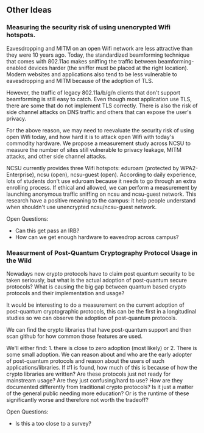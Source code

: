 ## Other Ideas

### Measuring the security risk of using unencrypted Wifi hotspots.

Eavesdropping and MITM on an open Wifi network are less attractive than they were 10 years ago. Today, the standardized beamforming technique that comes with 802.11ac makes sniffing the traffic between beamforming-enabled devices harder (the sniffer must be placed at the right location). Modern websites and applications also tend to be less vulnerable to eavesdropping and MITM because of the adoption of TLS.

However, the traffic of legacy 802.11a/b/g/n clients that don't support beamforming is still easy to catch. Even though most application use TLS, there are some that do not implement TLS correctly. There is also the risk of side channel attacks on DNS traffic and others that can expose the user's privacy.

For the above reason, we may need to reevaluate the security risk of using open Wifi today, and how hard it is to attack open Wifi with today's commodity hardware. We propose a measurement study across NCSU to measure the number of sites still vulnerable to privacy leakage, MITM attacks, and other side channel attacks. 

NCSU currently provides three Wifi hotspots: eduroam (protected by WPA2-Enterprise), ncsu (open), ncsu-guest (open). According to daily experience, lots of students don't use eduroam because it needs to go through an extra enrolling process. If ethical and allowed, we can perform a measurement by launching anonymous traffic sniffing on ncsu and ncsu-guest network. This research have a positive meaning to the campus: it help people understand when shouldn't use unencrypted ncsu/ncsu-guest network.


Open Questions:
- Can this get pass an IRB?
- How can we get enough hardware to eavesdrop across campus? 


### Measurment of Post-Quantum Cryptography Protocol Usage in the Wild

Nowadays new crypto protocols have to claim post quantum security to be taken seriously, but what is the actual adoption of post-quantum secure protocols?
 What is causing the big gap between quantum based crypto protocols and their implementation and usage? 
 
It would be interesting to do a measurement on the current adoption of post-quantum cryptographic protocols, this can be the first in a longitudinal studies so we can observe the adoption of post-quantum protocols.

We can find the crypto libraries that have post-quantum support and then scan github for how common those features are used. 

We'll either find: 1. there is close to zero adoption (most likely) or 2. There is some small adoption. We can reason about and who are the early adopter of post-quantum protocols and reason about the users of such applications/libraries.
If #1 is found, how much of this is because of how the crypto libraries are written? Are these protocols just not ready for mainstream usage? Are they just confusing/hard to use? How are they documented differently from traditional crypto protocols? Is it just a matter of the general public needing more education? Or is the runtime of these significantly worse and therefore not worth the tradeoff?

Open Questions:
- Is this a too close to a survey?
